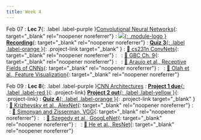 ```yaml
---
title: Week 4
---
```


Feb 07
: **Lec 7**{: .label .label-purple }[Convolutional Neural Networks](/CSCI5980-Spr23-DeepRob/assets/slides/minn_deeprob_07_convolutional_neural_networks.pdf){: target="_blank" rel="noopener noreferrer"}
  : [![](/CSCI5980-Spr23-DeepRob/assets/logos/yt_icon_rgb.png){: .module-logo } **Recording**](https://youtu.be/pBQiudgEKGQ){: target="_blank" rel="noopener noreferrer"}
: [**Quiz 3**{: .label .label-orange }](https://www.gradescope.com/courses/481744){: .project-link target="_blank" }
  : [📖 cs231n ConvNets](https://cs231n.github.io/convolutional-networks/){: target="_blank" rel="noopener noreferrer"}
: &nbsp;
  : [📖 GBC Ch. 9](https://www.deeplearningbook.org/contents/convnets.html){: target="_blank" rel="noopener noreferrer"}
: &nbsp;
  : [📖 Araujo et al., Receptive Fields of CNNs](https://distill.pub/2019/computing-receptive-fields/){: target="_blank" rel="noopener noreferrer"}
: &nbsp;
  : [📖 Olah et al., Feature Visualization](https://distill.pub/2017/feature-visualization/){: target="_blank" rel="noopener noreferrer"}

Feb 09
: **Lec 8**{: .label .label-purple }[CNN Architectures](/CSCI5980-Spr23-DeepRob/assets/slides/minn_deeprob_08_cnn_architectures.pdf)
: [**Project 1 due**{: .label .label-red }](/CSCI5980-Spr23-DeepRob/projects/project1/){: .project-link} [**Project 2 out**{: .label .label-yellow }](/projects/#project-2){: .project-link}
: [**Quiz 4**{: .label .label-orange }](https://www.gradescope.com/courses/481744){: .project-link target="_blank" }
  : [📖 Krizhevsky et al., AlexNet](https://papers.nips.cc/paper/2012/hash/c399862d3b9d6b76c8436e924a68c45b-Abstract.html){: target="_blank" rel="noopener noreferrer"}
: &nbsp;
  : [📖 Simonyan and Zisserman, VGG](https://arxiv.org/abs/1409.1556){: target="_blank" rel="noopener noreferrer"}
: &nbsp;
  : [📖 Szegedy et al., GoogLeNet](https://arxiv.org/abs/1409.4842){: target="_blank" rel="noopener noreferrer"}
: &nbsp;
  : [📖 He et al., ResNet](https://arxiv.org/abs/1512.03385){: target="_blank" rel="noopener noreferrer"}
  
<!-- Jan 27
: **Dis 4**{: .label .label-blue }[Optimization in PyTorch](#) -->
